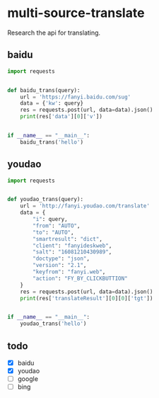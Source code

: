 # multi-source-translate
Research the api for translating.
## baidu
```python
import requests


def baidu_trans(query):
    url = 'https://fanyi.baidu.com/sug'
    data = {'kw': query}
    res = requests.post(url, data=data).json()
    print(res['data'][0]['v'])


if __name__ == "__main__":
    baidu_trans('hello')
```
## youdao
```python
import requests


def youdao_trans(query):
    url = 'http://fanyi.youdao.com/translate'
    data = {
        "i": query,
        "from": "AUTO",
        "to": "AUTO",
        "smartresult": "dict",
        "client": "fanyideskweb",
        "salt": "16081210430989",
        "doctype": "json",
        "version": "2.1",
        "keyfrom": "fanyi.web",
        "action": "FY_BY_CLICKBUTTION"
    }
    res = requests.post(url, data=data).json()
    print(res['translateResult'][0][0]['tgt'])


if __name__ == "__main__":
    youdao_trans('hello')
```
## todo
- [x] baidu
- [x] youdao
- [ ] google
- [ ] bing
